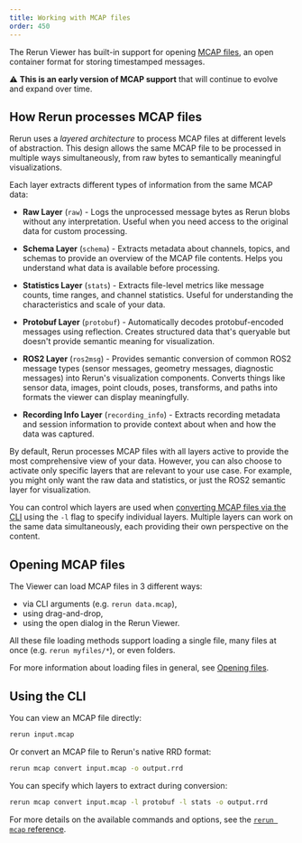 ```yaml
---
title: Working with MCAP files
order: 450
---
```


The Rerun Viewer has built-in support for opening [MCAP files](https://mcap.dev/), an open container format for storing timestamped messages.

⚠️ **This is an early version of MCAP support** that will continue to evolve and expand over time.

## How Rerun processes MCAP files

Rerun uses a _layered architecture_ to process MCAP files at different levels of abstraction. This design allows the same MCAP file to be processed in multiple ways simultaneously, from raw bytes to semantically meaningful visualizations.

Each layer extracts different types of information from the same MCAP data:

- **Raw Layer** (`raw`) - Logs the unprocessed message bytes as Rerun blobs without any interpretation. Useful when you need access to the original data for custom processing.

- **Schema Layer** (`schema`) - Extracts metadata about channels, topics, and schemas to provide an overview of the MCAP file contents. Helps you understand what data is available before processing.

- **Statistics Layer** (`stats`) - Extracts file-level metrics like message counts, time ranges, and channel statistics. Useful for understanding the characteristics and scale of your data.

- **Protobuf Layer** (`protobuf`) - Automatically decodes protobuf-encoded messages using reflection. Creates structured data that's queryable but doesn't provide semantic meaning for visualization.

- **ROS2 Layer** (`ros2msg`) - Provides semantic conversion of common ROS2 message types (sensor messages, geometry messages, diagnostic messages) into Rerun's visualization components. Converts things like sensor data, images, point clouds, poses, transforms, and paths into formats the viewer can display meaningfully.

- **Recording Info Layer** (`recording_info`) - Extracts recording metadata and session information to provide context about when and how the data was captured.

By default, Rerun processes MCAP files with all layers active to provide the most comprehensive view of your data. However, you can also choose to activate only specific layers that are relevant to your use case. For example, you might only want the raw data and statistics, or just the ROS2 semantic layer for visualization.

You can control which layers are used when [converting MCAP files via the CLI](../../reference/cli.md#rerun-mcap) using the `-l` flag to specify individual layers. Multiple layers can work on the same data simultaneously, each providing their own perspective on the content.

## Opening MCAP files

The Viewer can load MCAP files in 3 different ways:

- via CLI arguments (e.g. `rerun data.mcap`),
- using drag-and-drop,
- using the open dialog in the Rerun Viewer.

All these file loading methods support loading a single file, many files at once (e.g. `rerun myfiles/*`), or even folders.

For more information about loading files in general, see [Opening files](./data-in/open-any-file.md).

## Using the CLI

You can view an MCAP file directly:

```bash
rerun input.mcap
```

Or convert an MCAP file to Rerun's native RRD format:

```bash
rerun mcap convert input.mcap -o output.rrd
```

You can specify which layers to extract during conversion:

```bash
rerun mcap convert input.mcap -l protobuf -l stats -o output.rrd
```

For more details on the available commands and options, see the [`rerun mcap` reference](../../reference/cli.md#rerun-mcap).
